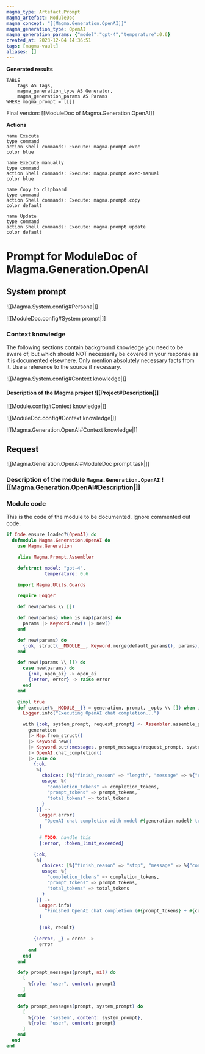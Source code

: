 ```yaml
---
magma_type: Artefact.Prompt
magma_artefact: ModuleDoc
magma_concept: "[[Magma.Generation.OpenAI]]"
magma_generation_type: OpenAI
magma_generation_params: {"model":"gpt-4","temperature":0.6}
created_at: 2023-12-04 14:36:51
tags: [magma-vault]
aliases: []
---
```


**Generated results**

```dataview
TABLE
	tags AS Tags,
	magma_generation_type AS Generator,
	magma_generation_params AS Params
WHERE magma_prompt = [[]]
```

Final version: [[ModuleDoc of Magma.Generation.OpenAI]]

**Actions**

```button
name Execute
type command
action Shell commands: Execute: magma.prompt.exec
color blue
```
```button
name Execute manually
type command
action Shell commands: Execute: magma.prompt.exec-manual
color blue
```
```button
name Copy to clipboard
type command
action Shell commands: Execute: magma.prompt.copy
color default
```
```button
name Update
type command
action Shell commands: Execute: magma.prompt.update
color default
```

# Prompt for ModuleDoc of Magma.Generation.OpenAI

## System prompt

![[Magma.System.config#Persona|]]

![[ModuleDoc.config#System prompt|]]

### Context knowledge

The following sections contain background knowledge you need to be aware of, but which should NOT necessarily be covered in your response as it is documented elsewhere. Only mention absolutely necessary facts from it. Use a reference to the source if necessary.

![[Magma.System.config#Context knowledge|]]

#### Description of the Magma project ![[Project#Description|]]

![[Module.config#Context knowledge|]]

![[ModuleDoc.config#Context knowledge|]]

![[Magma.Generation.OpenAI#Context knowledge|]]


## Request

![[Magma.Generation.OpenAI#ModuleDoc prompt task|]]

### Description of the module `Magma.Generation.OpenAI` ![[Magma.Generation.OpenAI#Description|]]

### Module code

This is the code of the module to be documented. Ignore commented out code.

```elixir
if Code.ensure_loaded?(OpenAI) do
  defmodule Magma.Generation.OpenAI do
    use Magma.Generation

    alias Magma.Prompt.Assembler

    defstruct model: "gpt-4",
              temperature: 0.6

    import Magma.Utils.Guards

    require Logger

    def new(params \\ [])

    def new(params) when is_map(params) do
      params |> Keyword.new() |> new()
    end

    def new(params) do
      {:ok, struct(__MODULE__, Keyword.merge(default_params(), params))}
    end

    def new!(params \\ []) do
      case new(params) do
        {:ok, open_ai} -> open_ai
        {:error, error} -> raise error
      end
    end

    @impl true
    def execute(%__MODULE__{} = generation, prompt, _opts \\ []) when is_prompt(prompt) do
      Logger.info("Executing OpenAI chat completion...")

      with {:ok, system_prompt, request_prompt} <- Assembler.assemble_parts(prompt) do
        generation
        |> Map.from_struct()
        |> Keyword.new()
        |> Keyword.put(:messages, prompt_messages(request_prompt, system_prompt))
        |> OpenAI.chat_completion()
        |> case do
          {:ok,
           %{
             choices: [%{"finish_reason" => "length", "message" => %{"content" => _result}}],
             usage: %{
               "completion_tokens" => completion_tokens,
               "prompt_tokens" => prompt_tokens,
               "total_tokens" => total_tokens
             }
           }} ->
            Logger.error(
              "OpenAI chat completion with model #{generation.model} token limit exceeded: #{prompt_tokens} + #{completion_tokens} = #{total_tokens} tokens"
            )

            # TODO: handle this
            {:error, :token_limit_exceeded}

          {:ok,
           %{
             choices: [%{"finish_reason" => "stop", "message" => %{"content" => result}}],
             usage: %{
               "completion_tokens" => completion_tokens,
               "prompt_tokens" => prompt_tokens,
               "total_tokens" => total_tokens
             }
           }} ->
            Logger.info(
              "Finished OpenAI chat completion (#{prompt_tokens} + #{completion_tokens} = #{total_tokens} tokens)"
            )

            {:ok, result}

          {:error, _} = error ->
            error
        end
      end
    end

    defp prompt_messages(prompt, nil) do
      [
        %{role: "user", content: prompt}
      ]
    end

    defp prompt_messages(prompt, system_prompt) do
      [
        %{role: "system", content: system_prompt},
        %{role: "user", content: prompt}
      ]
    end
  end
end

```
